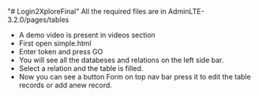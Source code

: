 "# Login2XploreFinal" 
All the required files are in AdminLTE-3.2.0/pages/tables
- A demo video is present in videos section
- First open simple.html
- Enter token and press GO
- You will see all the databeses and relations on the left side bar.
- Select a relation and the table is filled.
- Now you can see a button Form on top nav bar press it to edit the table records or add anew record.
